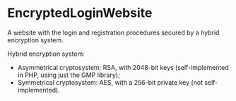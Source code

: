 # EncryptedLoginWebsite
A website with the login and registration procedures secured by a hybrid encryption system.

Hybrid encryption system:
  - Asymmetrical cryptosystem: RSA, with 2048-bit keys (self-implemented in PHP, using just the GMP library);
  - Symmetrical cryptosystem: AES, with a 256-bit private key (not self-implemented).
